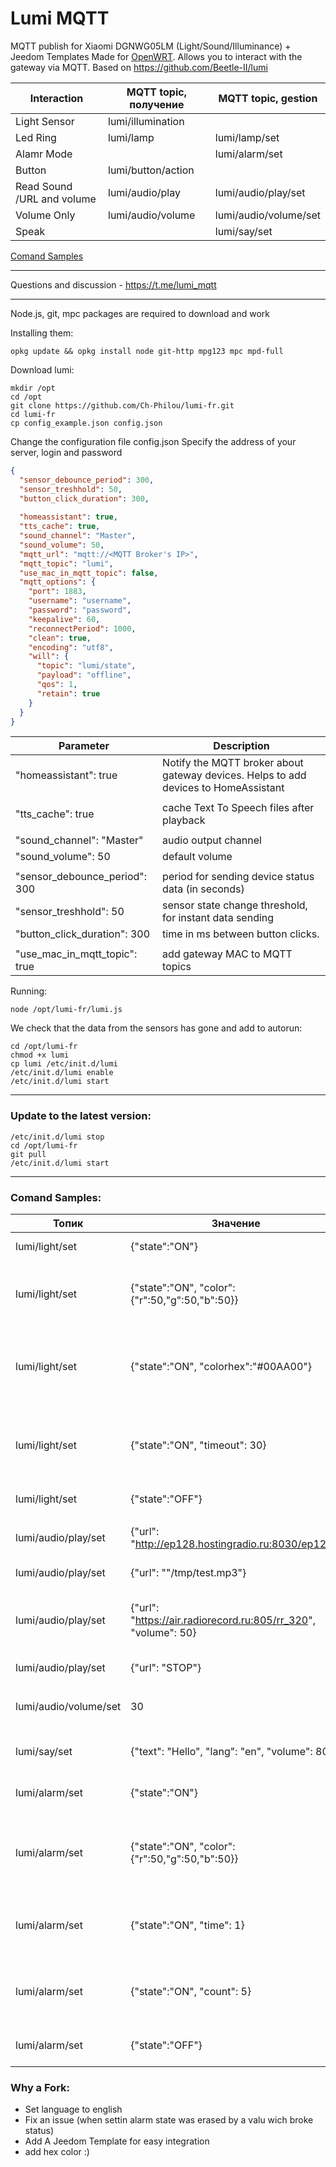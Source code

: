 # Lumi MQTT

MQTT publish for Xiaomi DGNWG05LM (Light/Sound/Illuminance) + Jeedom Templates 
Made for [OpenWRT](https://github.com/openlumi/xiaomi-gateway-openwrt).
Allows you to interact with the gateway via MQTT.
Based on https://github.com/Beetle-II/lumi

Interaction | MQTT topic, получение | MQTT topic, gestion
--- | --- | ---
Light Sensor | lumi/illumination
Led Ring | lumi/lamp | lumi/lamp/set
Alamr Mode |  | lumi/alarm/set
Button | lumi/button/action
Read Sound /URL and volume | lumi/audio/play | lumi/audio/play/set
Volume Only | lumi/audio/volume | lumi/audio/volume/set
Speak |  | lumi/say/set

[Comand Samples](#Comand-Samples)

---
Questions and discussion - https://t.me/lumi_mqtt

---
Node.js, git, mpc packages are required to download and work

Installing them: 

```
opkg update && opkg install node git-http mpg123 mpc mpd-full
```

Download lumi: 

```
mkdir /opt
cd /opt
git clone https://github.com/Ch-Philou/lumi-fr.git
cd lumi-fr
cp config_example.json config.json
```

Change the configuration file config.json Specify the address of your server, login and password 

```json
{
  "sensor_debounce_period": 300,
  "sensor_treshhold": 50,
  "button_click_duration": 300,
          
  "homeassistant": true,
  "tts_cache": true,
  "sound_channel": "Master",
  "sound_volume": 50,
  "mqtt_url": "mqtt://<MQTT Broker's IP>",
  "mqtt_topic": "lumi",
  "use_mac_in_mqtt_topic": false,
  "mqtt_options": {
    "port": 1883,
    "username": "username",
    "password": "password",
    "keepalive": 60,
    "reconnectPeriod": 1000,
    "clean": true,
    "encoding": "utf8",
    "will": {
      "topic": "lumi/state",
      "payload": "offline",
      "qos": 1,
      "retain": true
    }
  }
}
```

Parameter | Description
--- | ---
"homeassistant": true | Notify the MQTT broker about gateway devices. Helps to add devices to HomeAssistant
||
"tts_cache": true | cache Text To Speech files after playback 
||
"sound_channel": "Master" | audio output channel 
"sound_volume": 50 | default volume 
||
"sensor_debounce_period": 300 | period for sending device status data (in seconds) 
"sensor_treshhold": 50 | sensor state change threshold, for instant data sending 
"button_click_duration": 300 | time in ms between button clicks. 
||
"use_mac_in_mqtt_topic": true | add gateway MAC to MQTT topics 

Running:

```
node /opt/lumi-fr/lumi.js
```

We check that the data from the sensors has gone and add to autorun: 

```
cd /opt/lumi-fr
chmod +x lumi
cp lumi /etc/init.d/lumi
/etc/init.d/lumi enable
/etc/init.d/lumi start
```

---

### Update to the latest version: 

```
/etc/init.d/lumi stop
cd /opt/lumi-fr
git pull
/etc/init.d/lumi start
```

---

### Comand Samples:

Топик | Значение | Описание
---|---|---
lumi/light/set | {"state":"ON"} | Turn on backlight 
lumi/light/set | {"state":"ON", "color":{"r":50,"g":50,"b":50}} | Turn on highlight with specified color
lumi/light/set | {"state":"ON", "colorhex":"#00AA00"} | Turn on highlight with specified hexadecimal color
lumi/light/set | {"state":"ON", "timeout": 30} | Turn on the backlight and turn it off after the specified time (sec) 
lumi/light/set | {"state":"OFF"} | Turn off backlight 
||
lumi/audio/play/set | {"url": "http://ep128.hostingradio.ru:8030/ep128"} | Enable Radio Europe+ 
lumi/audio/play/set | {"url": ""/tmp/test.mp3"} | Play local sound file 
lumi/audio/play/set | {"url": "https://air.radiorecord.ru:805/rr_320", "volume": 50} | Enable Radio Europe+  and set volume
lumi/audio/play/set | {"url": "STOP"} | Turn off playback 
||
lumi/audio/volume/set | 30 | Change volume to 30 
||
lumi/say/set | {"text": "Hello", "lang": "en", "volume": 80} | SAy Hello and set volume 80
lumi/alarm/set | {"state":"ON"} | Enable blinking lamp 
lumi/alarm/set | {"state":"ON", "color":{"r":50,"g":50,"b":50}} | Enable blinking of the lamp in the specified color 
lumi/alarm/set | {"state":"ON", "time": 1} | Turn on the flashing lamp with a frequency of 1 second 
lumi/alarm/set | {"state":"ON", "count": 5} | Turn on the flashing lamp 5 times, then turn it off 
lumi/alarm/set | {"state":"OFF"} | Turn off flashing lamp 


### Why a Fork:
- Set language to english
- Fix an issue (when settin alarm state was erased by a valu wich broke status)
- Add A Jeedom Template for easy integration
- add hex color :)